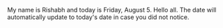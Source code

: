 My name is Rishabh and today is Friday, August 5. Hello all. The date will automatically update to today's date in case you did not notice.
